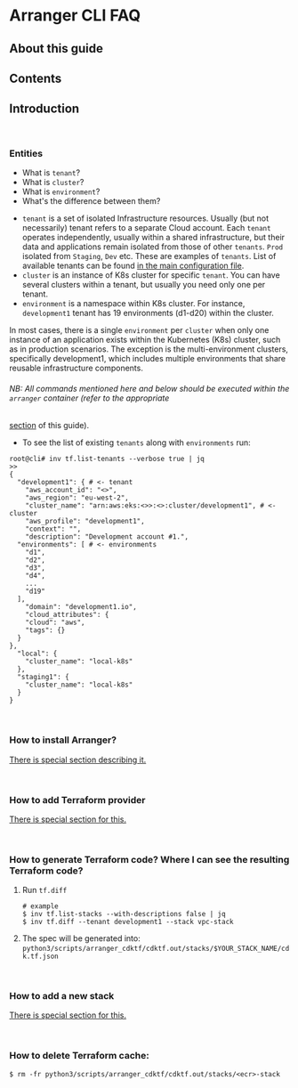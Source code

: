 # Arranger CLI FAQ

## About this guide

## Contents

## Introduction

<br>

### Entities

* What is `tenant`?
* What is `cluster`?
* What is `environment`?
* What's the difference between them?

- `tenant` is a set of isolated Infrastructure resources. Usually (but not necessarily) tenant refers to a separate
  Cloud account. Each `tenant` operates independently, usually within a shared
  infrastructure, but their data and applications remain isolated from those of other `tenants`. `Prod` isolated from
  `Staging`, `Dev` etc. These are examples of `tenants`. List of available tenants can be found [in the main configuration file](../..//python3/packages/arranger_conf/arranger_conf/arranger_conf.py).
- `cluster` is an instance of K8s cluster for specific `tenant`. You can have several clusters within a tenant, but usually you need only one per tenant.
- `environment` is a namespace within K8s cluster. For instance, `development1` tenant has 19 environments (d1-d20) within the cluster.

In most cases, there is a single `environment` per `cluster` when only one instance of an application exists within the Kubernetes (K8s) cluster, such as in production scenarios.
The exception is the multi-environment clusters, specifically development1, which includes multiple environments that share reusable infrastructure components.

###### NB: All commands mentioned here and below should be executed within the `arranger` container (refer to the appropriate
[section](PREPARE_ENVIRONMENT.md) of this guide).

* To see the list of existing `tenants` along with `environments` run:

```shell
root@cli# inv tf.list-tenants --verbose true | jq
>>
{
  "development1": { # <- tenant
    "aws_account_id": "<>",
    "aws_region": "eu-west-2",
    "cluster_name": "arn:aws:eks:<>>:<>:cluster/development1", # <- cluster
    "aws_profile": "development1",
    "context": "",
    "description": "Development account #1.",
  "environments": [ # <- environments
    "d1",
    "d2",
    "d3",
    "d4",
    ...
    "d19"
  ],
    "domain": "development1.io",
    "cloud_attributes": {
    "cloud": "aws",
    "tags": {}
  }
},
  "local": {
    "cluster_name": "local-k8s"
  },
  "staging1": {
    "cluster_name": "local-k8s"
  }
}
```

<br>

### How to install Arranger?

[There is special section describing it.](PREPARE_ENVIRONMENT.md)

<br>

### How to add Terraform provider
[There is special section for this.](HOW_TO_ADD_NEW_PROVIDERS.md)

<br>

### How to generate Terraform code? Where I can see the resulting Terraform code?

1. Run `tf.diff`
   ```shell
   # example 
   $ inv tf.list-stacks --with-descriptions false | jq
   $ inv tf.diff --tenant development1 --stack vpc-stack   
   ```
2. The spec will be generated into: `python3/scripts/arranger_cdktf/cdktf.out/stacks/$YOUR_STACK_NAME/cdk.tf.json`

<br>

### How to add a new stack

[There is special section for this.](HOW_TO_CREATE_A_NEW_STACK.md)

<br>

### How to delete Terraform cache:

   ```shell
   $ rm -fr python3/scripts/arranger_cdktf/cdktf.out/stacks/<ecr>-stack
   ```
